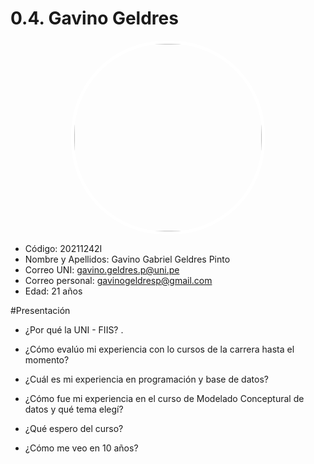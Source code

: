# 0.4. Gavino Geldres

<img src="gavino_geldres_p.jpeg" alt="Foto" style="display: block; margin: 10px auto; width: 300px; border-radius: 150px; border: 5px solid #fff;">

- Código: 20211242I
- Nombre y Apellidos: Gavino Gabriel Geldres Pinto
- Correo UNI: gavino.geldres.p@uni.pe
- Correo personal: gavinogeldresp@gmail.com
- Edad: 21 años


#Presentación
- ¿Por qué la UNI - FIIS?
	.
- ¿Cómo evalúo mi experiencia con lo cursos de la carrera hasta el momento?

- ¿Cuál es mi experiencia en programación y base de datos?

- ¿Cómo fue mi experiencia en el curso de Modelado Conceptural de datos y qué tema elegí?

- ¿Qué espero del curso?

- ¿Cómo me veo en 10 años?